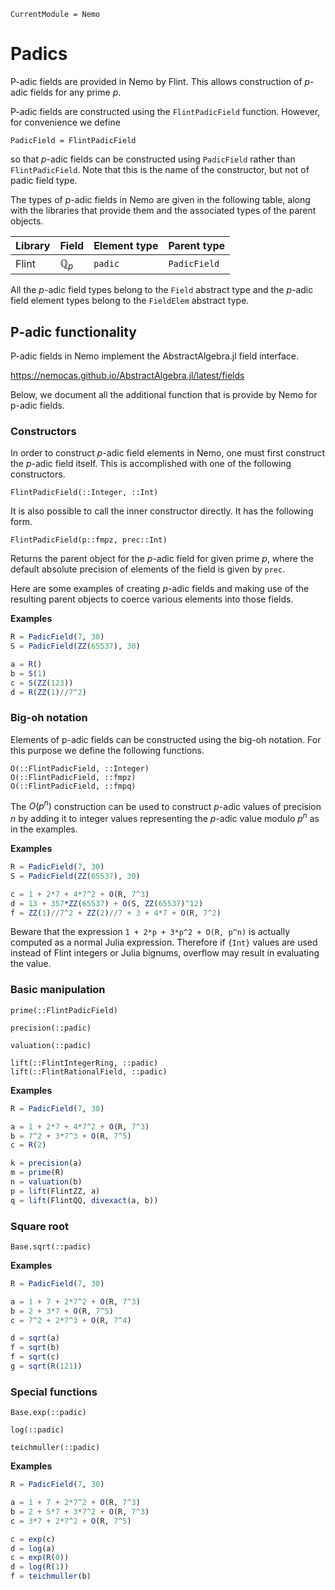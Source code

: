 ```@meta
CurrentModule = Nemo
```

# Padics

P-adic fields are provided in Nemo by Flint. This allows construction of
$p$-adic fields for any prime $p$.

P-adic fields are constructed using the `FlintPadicField` function. However,
for convenience we define

```
PadicField = FlintPadicField
```

so that $p$-adic fields can be constructed using `PadicField` rather than
`FlintPadicField`. Note that this is the name of the constructor, but not of
padic field type.

The types of $p$-adic fields in Nemo are given in the following table, along
with the libraries that provide them and the associated types of the parent
objects.

 Library | Field            | Element type | Parent type
---------|----------------|----------------|---------------------
Flint    | $\mathbb{Q}_p$ | `padic`        | `PadicField`

All the $p$-adic field types belong to the `Field` abstract type and the
$p$-adic field element types belong to the `FieldElem` abstract type.

## P-adic functionality

P-adic fields in Nemo implement the AbstractAlgebra.jl field interface.

<https://nemocas.github.io/AbstractAlgebra.jl/latest/fields>

Below, we document all the additional function that is provide by Nemo for p-adic
fields.

### Constructors

In order to construct $p$-adic field elements in Nemo, one must first construct
the $p$-adic field itself. This is accomplished with one of the following
constructors.

```@docs
FlintPadicField(::Integer, ::Int)
```

It is also possible to call the inner constructor directly. It has the following
form.

```
FlintPadicField(p::fmpz, prec::Int)
```

Returns the parent object for the $p$-adic field for given prime $p$, where
the default absolute precision of elements of the field is given by `prec`.

Here are some examples of creating $p$-adic fields and making use of the
resulting parent objects to coerce various elements into those fields.

**Examples**

```julia
R = PadicField(7, 30)
S = PadicField(ZZ(65537), 30)

a = R()
b = S(1)
c = S(ZZ(123))
d = R(ZZ(1)//7^2)
```

### Big-oh notation

Elements of p-adic fields can  be constructed using the big-oh notation. For this
purpose we define the following functions.

```@docs
O(::FlintPadicField, ::Integer)
O(::FlintPadicField, ::fmpz)
O(::FlintPadicField, ::fmpq)
```

The $O(p^n)$ construction can be used to construct $p$-adic values of precision
$n$ by adding it to integer values representing the $p$-adic value modulo
$p^n$ as in the examples.

**Examples**

```julia
R = PadicField(7, 30)
S = PadicField(ZZ(65537), 30)

c = 1 + 2*7 + 4*7^2 + O(R, 7^3)
d = 13 + 357*ZZ(65537) + O(S, ZZ(65537)^12)
f = ZZ(1)//7^2 + ZZ(2)//7 + 3 + 4*7 + O(R, 7^2)
```

Beware that the expression `1 + 2*p + 3*p^2 + O(R, p^n)` is actually computed
as a normal Julia expression. Therefore if `{Int}` values are used instead
of Flint integers or Julia bignums, overflow may result in evaluating the
value.

### Basic manipulation

```@docs
prime(::FlintPadicField)
```

```@docs
precision(::padic)
```

```@docs
valuation(::padic)
```

```@docs
lift(::FlintIntegerRing, ::padic)
lift(::FlintRationalField, ::padic)
```

**Examples**

```julia
R = PadicField(7, 30)

a = 1 + 2*7 + 4*7^2 + O(R, 7^3)
b = 7^2 + 3*7^3 + O(R, 7^5)
c = R(2)

k = precision(a)
m = prime(R)
n = valuation(b)
p = lift(FlintZZ, a)
q = lift(FlintQQ, divexact(a, b))
```

### Square root

```@docs
Base.sqrt(::padic)
```

**Examples**

```julia
R = PadicField(7, 30)

a = 1 + 7 + 2*7^2 + O(R, 7^3)
b = 2 + 3*7 + O(R, 7^5)
c = 7^2 + 2*7^3 + O(R, 7^4)

d = sqrt(a)
f = sqrt(b)
f = sqrt(c)
g = sqrt(R(121))
```

### Special functions

```@docs
Base.exp(::padic)
```

```@docs
log(::padic)
```

```@docs
teichmuller(::padic)
```

**Examples**

```julia
R = PadicField(7, 30)

a = 1 + 7 + 2*7^2 + O(R, 7^3)
b = 2 + 5*7 + 3*7^2 + O(R, 7^3)
c = 3*7 + 2*7^2 + O(R, 7^5)

c = exp(c)
d = log(a)
c = exp(R(0))
d = log(R(1))
f = teichmuller(b)
``` 
